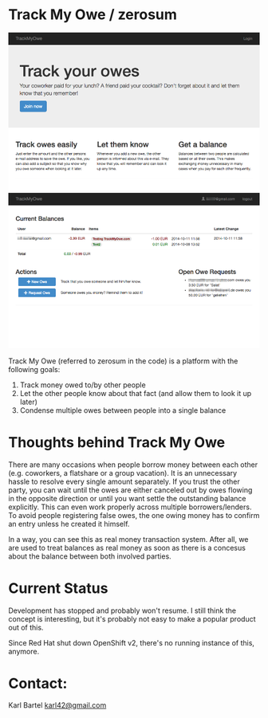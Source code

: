 # Track My Owe / zerosum

![Public description page](screenshots/screenshot1.png)
![User's overview page](screenshots/screenshot2.png)

Track My Owe (referred to zerosum in the code) is a platform with the following goals:

1. Track money owed to/by other people
2. Let the other people know about that fact (and allow them to look it up later)
3. Condense multiple owes between people into a single balance

# Thoughts behind Track My Owe

There are many occasions when people borrow money between each other (e.g. coworkers, a flatshare or a group vacation). It is an unnecessary hassle to resolve every single amount separately. If you trust the other party, you can wait until the owes are either canceled out by owes flowing in the opposite direction or until you want settle the outstanding balance explicitly. This can even work properly across multiple borrowers/lenders. To avoid people registering false owes, the one owing money has to confirm an entry unless he created it himself.

In a way, you can see this as real money transaction system. After all, we are used to treat balances as real money as soon as there is a concesus about the balance between both involved parties.

# Current Status

Development has stopped and probably won't resume. I still think the concept is interesting, but it's probably not easy to make a popular product out of this.

Since Red Hat shut down OpenShift v2, there's no running instance of this, anymore.

# Contact:

Karl Bartel
karl42@gmail.com
